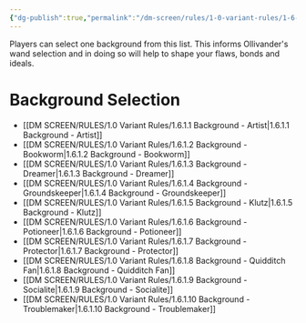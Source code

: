 ```yaml
---
{"dg-publish":true,"permalink":"/dm-screen/rules/1-0-variant-rules/1-6-1-backgrounds-mo-c/","title":"Available Backgrounds"}
---
```


Players can select one background from this list. This informs Ollivander's wand selection and in doing so will help to shape your flaws, bonds and ideals.

# Background Selection
- [[DM SCREEN/RULES/1.0 Variant Rules/1.6.1.1 Background - Artist\|1.6.1.1 Background - Artist]]
- [[DM SCREEN/RULES/1.0 Variant Rules/1.6.1.2 Background - Bookworm\|1.6.1.2 Background - Bookworm]]
- [[DM SCREEN/RULES/1.0 Variant Rules/1.6.1.3 Background - Dreamer\|1.6.1.3 Background - Dreamer]]
- [[DM SCREEN/RULES/1.0 Variant Rules/1.6.1.4 Background - Groundskeeper\|1.6.1.4 Background - Groundskeeper]]
- [[DM SCREEN/RULES/1.0 Variant Rules/1.6.1.5 Background - Klutz\|1.6.1.5 Background - Klutz]]
- [[DM SCREEN/RULES/1.0 Variant Rules/1.6.1.6 Background - Potioneer\|1.6.1.6 Background - Potioneer]]
- [[DM SCREEN/RULES/1.0 Variant Rules/1.6.1.7 Background - Protector\|1.6.1.7 Background - Protector]]
- [[DM SCREEN/RULES/1.0 Variant Rules/1.6.1.8 Background - Quidditch Fan\|1.6.1.8 Background - Quidditch Fan]]
- [[DM SCREEN/RULES/1.0 Variant Rules/1.6.1.9 Background - Socialite\|1.6.1.9 Background - Socialite]]
- [[DM SCREEN/RULES/1.0 Variant Rules/1.6.1.10 Background - Troublemaker\|1.6.1.10 Background - Troublemaker]]

